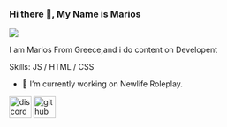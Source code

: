 ### Hi there 👋, My Name is Marios
![](https://cdn.discordapp.com/attachments/947057898842902548/1031579542252441670/a_e9a715fff56f2af42a7bf0fda55fb120.gif)

I am Marios From Greece,and i do content on Developent

Skills: JS / HTML / CSS

- 🔭 I’m currently working on Newlife Roleplay. 

[<img src='https://cdn.jsdelivr.net/npm/simple-icons@3.0.1/icons/discord.svg' alt='discord' height='40'>](https://discord.com/users/@930463180189204561)  [<img src='https://cdn.jsdelivr.net/npm/simple-icons@3.0.1/icons/github.svg' alt='github' height='40'>](https://github.com/https://github.com/mkkoro12607)
